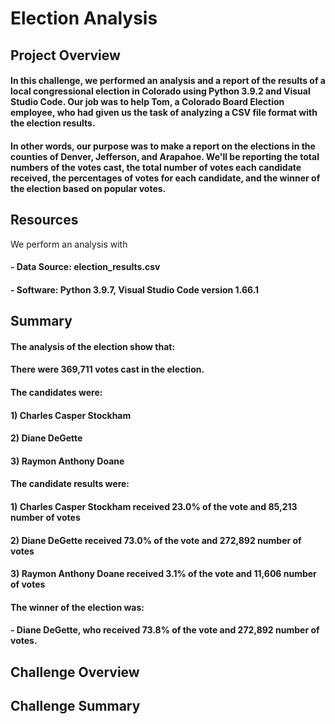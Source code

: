 # Election Analysis

## Project Overview

#### In this challenge, we performed an analysis and a report of the results of a local congressional election in Colorado using Python 3.9.2 and Visual Studio Code. Our job was to help Tom, a Colorado Board Election employee, who had given us the task of analyzing a CSV file format with the election results.

#### In other words, our purpose was to make a report on the elections in the counties of Denver, Jefferson, and Arapahoe. We'll be reporting the total numbers of the votes cast, the total number of votes each candidate received, the percentages of votes for each candidate, and the winner of the election based on popular votes.

## Resources
We perform an analysis with 
#### - Data Source: election_results.csv
#### - Software: Python 3.9.7, Visual Studio Code version 1.66.1

## Summary
#### The analysis of the election show that:
#### There were 369,711 votes cast in the election.
#### The candidates were:
####   1) Charles Casper Stockham
####   2) Diane DeGette
####   3) Raymon Anthony Doane
#### The candidate results were:
####   1) Charles Casper Stockham received **23.0%** of the vote and **85,213** number of votes
####   2) Diane DeGette received **73.0%** of the vote and **272,892** number of votes
####   3) Raymon Anthony Doane received **3.1%** of the vote and **11,606** number of votes
#### The winner of the election was:
####   - Diane DeGette, who received **73.8%** of the vote and **272,892** number of votes.

## Challenge Overview

## Challenge Summary
